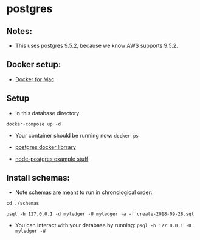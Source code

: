 # postgres

## Notes:
* This uses postgres 9.5.2, because we know AWS supports 9.5.2.

## Docker setup:
* [Docker for Mac](https://docs.docker.com/docker-for-mac/install/)

## Setup
* In this database directory
```
docker-compose up -d
```

* Your container should be running now:
`docker ps`

* [postgres docker librrary](https://hub.docker.com/_/postgres/)
* [node-postgres example stuff](https://node-postgres.com/)

## Install schemas:
* Note schemas are meant to run in chronological order:
```
cd ./schemas

psql -h 127.0.0.1 -d myledger -U myledger -a -f create-2018-09-28.sql

```

* You can interact with your database by running:
`psql -h 127.0.0.1 -U myledger -W`

